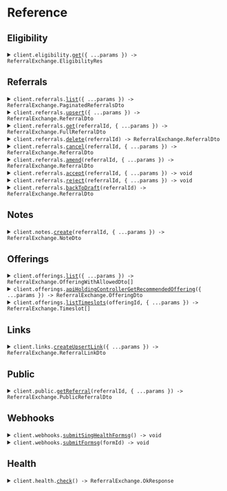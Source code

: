 # Reference

## Eligibility

<details><summary><code>client.eligibility.<a href="/src/api/resources/eligibility/client/Client.ts">get</a>({ ...params }) -> ReferralExchange.EligibilityRes</code></summary>
<dl>
<dd>

#### 🔌 Usage

<dl>
<dd>

<dl>
<dd>

```typescript
await client.eligibility.get({
    uin: "uin",
    offeringId: "offeringId",
});
```

</dd>
</dl>
</dd>
</dl>

#### ⚙️ Parameters

<dl>
<dd>

<dl>
<dd>

**request:** `ReferralExchange.EligibilityGetRequest`

</dd>
</dl>

<dl>
<dd>

**requestOptions:** `Eligibility.RequestOptions`

</dd>
</dl>
</dd>
</dl>

</dd>
</dl>
</details>

## Referrals

<details><summary><code>client.referrals.<a href="/src/api/resources/referrals/client/Client.ts">list</a>({ ...params }) -> ReferralExchange.PaginatedReferralsDto</code></summary>
<dl>
<dd>

#### 🔌 Usage

<dl>
<dd>

<dl>
<dd>

```typescript
await client.referrals.list();
```

</dd>
</dl>
</dd>
</dl>

#### ⚙️ Parameters

<dl>
<dd>

<dl>
<dd>

**request:** `ReferralExchange.ReferralsListRequest`

</dd>
</dl>

<dl>
<dd>

**requestOptions:** `Referrals.RequestOptions`

</dd>
</dl>
</dd>
</dl>

</dd>
</dl>
</details>

<details><summary><code>client.referrals.<a href="/src/api/resources/referrals/client/Client.ts">upsert</a>({ ...params }) -> ReferralExchange.ReferralDto</code></summary>
<dl>
<dd>

#### 🔌 Usage

<dl>
<dd>

<dl>
<dd>

```typescript
await client.referrals.upsert({
    patient: {
        uin: "uin",
        name: "name",
        phoneNumber: "91234567",
        dob: "1990-01-01",
        gender: "Male",
    },
    offeringId: "offeringId",
    senderHciCode: "senderHciCode",
    senderInstitutionName: "senderInstitutionName",
    doctorMcr: "doctorMcr",
    doctorName: "doctorName",
    doctorEmail: "doctorEmail",
    doctorContactNumber: "doctorContactNumber",
    isSubsidised: true,
    isUrgent: true,
    isDraft: true,
    formResponses: [
        {
            question: "question",
            id: "id",
            answer: "answer",
        },
    ],
});
```

</dd>
</dl>
</dd>
</dl>

#### ⚙️ Parameters

<dl>
<dd>

<dl>
<dd>

**request:** `ReferralExchange.CreateReferralReq`

</dd>
</dl>

<dl>
<dd>

**requestOptions:** `Referrals.RequestOptions`

</dd>
</dl>
</dd>
</dl>

</dd>
</dl>
</details>

<details><summary><code>client.referrals.<a href="/src/api/resources/referrals/client/Client.ts">get</a>(referralId, { ...params }) -> ReferralExchange.FullReferralDto</code></summary>
<dl>
<dd>

#### 🔌 Usage

<dl>
<dd>

<dl>
<dd>

```typescript
await client.referrals.get("referralId");
```

</dd>
</dl>
</dd>
</dl>

#### ⚙️ Parameters

<dl>
<dd>

<dl>
<dd>

**referralId:** `string` — Referral ID

</dd>
</dl>

<dl>
<dd>

**request:** `ReferralExchange.ReferralsGetRequest`

</dd>
</dl>

<dl>
<dd>

**requestOptions:** `Referrals.RequestOptions`

</dd>
</dl>
</dd>
</dl>

</dd>
</dl>
</details>

<details><summary><code>client.referrals.<a href="/src/api/resources/referrals/client/Client.ts">delete</a>(referralId) -> ReferralExchange.ReferralDto</code></summary>
<dl>
<dd>

#### 🔌 Usage

<dl>
<dd>

<dl>
<dd>

```typescript
await client.referrals.delete("referralId");
```

</dd>
</dl>
</dd>
</dl>

#### ⚙️ Parameters

<dl>
<dd>

<dl>
<dd>

**referralId:** `string` — Referral ID

</dd>
</dl>

<dl>
<dd>

**requestOptions:** `Referrals.RequestOptions`

</dd>
</dl>
</dd>
</dl>

</dd>
</dl>
</details>

<details><summary><code>client.referrals.<a href="/src/api/resources/referrals/client/Client.ts">cancel</a>(referralId, { ...params }) -> ReferralExchange.ReferralDto</code></summary>
<dl>
<dd>

#### 🔌 Usage

<dl>
<dd>

<dl>
<dd>

```typescript
await client.referrals.cancel("referralId");
```

</dd>
</dl>
</dd>
</dl>

#### ⚙️ Parameters

<dl>
<dd>

<dl>
<dd>

**referralId:** `string` — Referral ID

</dd>
</dl>

<dl>
<dd>

**request:** `ReferralExchange.CancelReferralReq`

</dd>
</dl>

<dl>
<dd>

**requestOptions:** `Referrals.RequestOptions`

</dd>
</dl>
</dd>
</dl>

</dd>
</dl>
</details>

<details><summary><code>client.referrals.<a href="/src/api/resources/referrals/client/Client.ts">amend</a>(referralId, { ...params }) -> ReferralExchange.ReferralDto</code></summary>
<dl>
<dd>

#### 🔌 Usage

<dl>
<dd>

<dl>
<dd>

```typescript
await client.referrals.amend("referralId", {
    timeslotStartAt: 1714857600000,
});
```

</dd>
</dl>
</dd>
</dl>

#### ⚙️ Parameters

<dl>
<dd>

<dl>
<dd>

**referralId:** `string` — Referral ID

</dd>
</dl>

<dl>
<dd>

**request:** `ReferralExchange.AmendReferralReq`

</dd>
</dl>

<dl>
<dd>

**requestOptions:** `Referrals.RequestOptions`

</dd>
</dl>
</dd>
</dl>

</dd>
</dl>
</details>

<details><summary><code>client.referrals.<a href="/src/api/resources/referrals/client/Client.ts">accept</a>(referralId, { ...params }) -> void</code></summary>
<dl>
<dd>

#### 🔌 Usage

<dl>
<dd>

<dl>
<dd>

```typescript
await client.referrals.accept("referralId");
```

</dd>
</dl>
</dd>
</dl>

#### ⚙️ Parameters

<dl>
<dd>

<dl>
<dd>

**referralId:** `string` — Referral ID

</dd>
</dl>

<dl>
<dd>

**request:** `ReferralExchange.AcceptReferralBody`

</dd>
</dl>

<dl>
<dd>

**requestOptions:** `Referrals.RequestOptions`

</dd>
</dl>
</dd>
</dl>

</dd>
</dl>
</details>

<details><summary><code>client.referrals.<a href="/src/api/resources/referrals/client/Client.ts">reject</a>(referralId, { ...params }) -> void</code></summary>
<dl>
<dd>

#### 🔌 Usage

<dl>
<dd>

<dl>
<dd>

```typescript
await client.referrals.reject("referralId", {
    rejectionMessage: "rejectionMessage",
});
```

</dd>
</dl>
</dd>
</dl>

#### ⚙️ Parameters

<dl>
<dd>

<dl>
<dd>

**referralId:** `string` — Referral ID

</dd>
</dl>

<dl>
<dd>

**request:** `ReferralExchange.RejectReferralBody`

</dd>
</dl>

<dl>
<dd>

**requestOptions:** `Referrals.RequestOptions`

</dd>
</dl>
</dd>
</dl>

</dd>
</dl>
</details>

<details><summary><code>client.referrals.<a href="/src/api/resources/referrals/client/Client.ts">backToDraft</a>(referralId) -> ReferralExchange.ReferralDto</code></summary>
<dl>
<dd>

#### 🔌 Usage

<dl>
<dd>

<dl>
<dd>

```typescript
await client.referrals.backToDraft("referralId");
```

</dd>
</dl>
</dd>
</dl>

#### ⚙️ Parameters

<dl>
<dd>

<dl>
<dd>

**referralId:** `string` — Referral ID

</dd>
</dl>

<dl>
<dd>

**requestOptions:** `Referrals.RequestOptions`

</dd>
</dl>
</dd>
</dl>

</dd>
</dl>
</details>

## Notes

<details><summary><code>client.notes.<a href="/src/api/resources/notes/client/Client.ts">create</a>(referralId, { ...params }) -> ReferralExchange.NoteDto</code></summary>
<dl>
<dd>

#### 🔌 Usage

<dl>
<dd>

<dl>
<dd>

```typescript
await client.notes.create("referralId", {
    authorHciCode: "authorHciCode",
});
```

</dd>
</dl>
</dd>
</dl>

#### ⚙️ Parameters

<dl>
<dd>

<dl>
<dd>

**referralId:** `string` — Referral ID

</dd>
</dl>

<dl>
<dd>

**request:** `ReferralExchange.CreateNoteReq`

</dd>
</dl>

<dl>
<dd>

**requestOptions:** `Notes.RequestOptions`

</dd>
</dl>
</dd>
</dl>

</dd>
</dl>
</details>

## Offerings

<details><summary><code>client.offerings.<a href="/src/api/resources/offerings/client/Client.ts">list</a>({ ...params }) -> ReferralExchange.OfferingWithAllowedDto[]</code></summary>
<dl>
<dd>

#### 🔌 Usage

<dl>
<dd>

<dl>
<dd>

```typescript
await client.offerings.list();
```

</dd>
</dl>
</dd>
</dl>

#### ⚙️ Parameters

<dl>
<dd>

<dl>
<dd>

**request:** `ReferralExchange.OfferingsListRequest`

</dd>
</dl>

<dl>
<dd>

**requestOptions:** `Offerings.RequestOptions`

</dd>
</dl>
</dd>
</dl>

</dd>
</dl>
</details>

<details><summary><code>client.offerings.<a href="/src/api/resources/offerings/client/Client.ts">apiHoldingControllerGetRecommendedOffering</a>({ ...params }) -> ReferralExchange.OfferingDto</code></summary>
<dl>
<dd>

#### 🔌 Usage

<dl>
<dd>

<dl>
<dd>

```typescript
await client.offerings.apiHoldingControllerGetRecommendedOffering({
    postalCode: "postalCode",
});
```

</dd>
</dl>
</dd>
</dl>

#### ⚙️ Parameters

<dl>
<dd>

<dl>
<dd>

**request:** `ReferralExchange.ApiHoldingControllerGetRecommendedOfferingRequest`

</dd>
</dl>

<dl>
<dd>

**requestOptions:** `Offerings.RequestOptions`

</dd>
</dl>
</dd>
</dl>

</dd>
</dl>
</details>

<details><summary><code>client.offerings.<a href="/src/api/resources/offerings/client/Client.ts">listTimeslots</a>(offeringId, { ...params }) -> ReferralExchange.Timeslot[]</code></summary>
<dl>
<dd>

#### 🔌 Usage

<dl>
<dd>

<dl>
<dd>

```typescript
await client.offerings.listTimeslots("offeringId", {
    from: 1.1,
});
```

</dd>
</dl>
</dd>
</dl>

#### ⚙️ Parameters

<dl>
<dd>

<dl>
<dd>

**offeringId:** `string`

</dd>
</dl>

<dl>
<dd>

**request:** `ReferralExchange.OfferingsListTimeslotsRequest`

</dd>
</dl>

<dl>
<dd>

**requestOptions:** `Offerings.RequestOptions`

</dd>
</dl>
</dd>
</dl>

</dd>
</dl>
</details>

## Links

<details><summary><code>client.links.<a href="/src/api/resources/links/client/Client.ts">createUpsertLink</a>({ ...params }) -> ReferralExchange.ReferralLinkDto</code></summary>
<dl>
<dd>

#### 🔌 Usage

<dl>
<dd>

<dl>
<dd>

```typescript
await client.links.createUpsertLink({
    referrerInstitutionId: "referrerInstitutionId",
    referrerInstitutionName: "referrerInstitutionName",
    referrerId: "referrerId",
    referrerIdType: "mcr",
    referrerName: "referrerName",
});
```

</dd>
</dl>
</dd>
</dl>

#### ⚙️ Parameters

<dl>
<dd>

<dl>
<dd>

**request:** `ReferralExchange.CreateLinkReqUpsert`

</dd>
</dl>

<dl>
<dd>

**requestOptions:** `Links.RequestOptions`

</dd>
</dl>
</dd>
</dl>

</dd>
</dl>
</details>

## Public

<details><summary><code>client.public.<a href="/src/api/resources/public/client/Client.ts">getReferral</a>(referralId, { ...params }) -> ReferralExchange.PublicReferralDto</code></summary>
<dl>
<dd>

#### 🔌 Usage

<dl>
<dd>

<dl>
<dd>

```typescript
await client.public.getReferral("referralId");
```

</dd>
</dl>
</dd>
</dl>

#### ⚙️ Parameters

<dl>
<dd>

<dl>
<dd>

**referralId:** `string` — Referral ID

</dd>
</dl>

<dl>
<dd>

**request:** `ReferralExchange.PublicGetReferralRequest`

</dd>
</dl>

<dl>
<dd>

**requestOptions:** `Public.RequestOptions`

</dd>
</dl>
</dd>
</dl>

</dd>
</dl>
</details>

## Webhooks

<details><summary><code>client.webhooks.<a href="/src/api/resources/webhooks/client/Client.ts">submitSingHealthFormsg</a>() -> void</code></summary>
<dl>
<dd>

#### 🔌 Usage

<dl>
<dd>

<dl>
<dd>

```typescript
await client.webhooks.submitSingHealthFormsg();
```

</dd>
</dl>
</dd>
</dl>

#### ⚙️ Parameters

<dl>
<dd>

<dl>
<dd>

**requestOptions:** `Webhooks.RequestOptions`

</dd>
</dl>
</dd>
</dl>

</dd>
</dl>
</details>

<details><summary><code>client.webhooks.<a href="/src/api/resources/webhooks/client/Client.ts">submitFormsg</a>(formId) -> void</code></summary>
<dl>
<dd>

#### 🔌 Usage

<dl>
<dd>

<dl>
<dd>

```typescript
await client.webhooks.submitFormsg("formId");
```

</dd>
</dl>
</dd>
</dl>

#### ⚙️ Parameters

<dl>
<dd>

<dl>
<dd>

**formId:** `string`

</dd>
</dl>

<dl>
<dd>

**requestOptions:** `Webhooks.RequestOptions`

</dd>
</dl>
</dd>
</dl>

</dd>
</dl>
</details>

## Health

<details><summary><code>client.health.<a href="/src/api/resources/health/client/Client.ts">check</a>() -> ReferralExchange.OkResponse</code></summary>
<dl>
<dd>

#### 🔌 Usage

<dl>
<dd>

<dl>
<dd>

```typescript
await client.health.check();
```

</dd>
</dl>
</dd>
</dl>

#### ⚙️ Parameters

<dl>
<dd>

<dl>
<dd>

**requestOptions:** `Health.RequestOptions`

</dd>
</dl>
</dd>
</dl>

</dd>
</dl>
</details>
